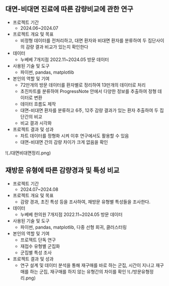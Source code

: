 ## 대면-비대면 진료에 따른 감량비교에 관한 연구
- 프로젝트 기간
	- 2024.06~2024.07
- 프로젝트 개요 및 목표
	- 비정형 데이터를 전처리하고, 대면 환자와 비대면 환자를 분류하여 두 집단사이의 감량 결과 비교가 있는지 확인한다
- 데이터
	- 누베베 7개지점 2022.11~2024.05 방문 데이터
- 사용된 기술 및 도구
	- 파이썬, pandas, matplotlib
- 본인의 역할 및 기여
	- 72만개의 방문 데이터를 환자별로 정리하여 13만개의 데이터로 처리
	- 초진차트를 분류하여 ProgressNote 안에서 다양한 정보를 추출하여 정형 데이터로 변환
	- 데이터 흐름도 제작
	- 대면-비대면 환자를 분류하고 6주, 12주 감량 결과가 있는 환자 추출하여 두 집단간의 비교
	- 비교 결과 시각화
- 프로젝트 결과 및 성과
	- 차트 데이터를 정형화 시켜 이후 연구에서도 활용할 수 있음
	- 대면-비대면 간의 감량 차이가 크게 없음을 확인

!(./대면비대면정리.png)
## 재방문 유형에 따른 감량경과 및 특성 비교
- 프로젝트 기간
	- 2024.07~2024.08
- 프로젝트 개요 및 목표
	- 감량 경과, 초진 특성 등을 조사하여, 재방문 유형별 특성들을 조사한다.
- 데이터
	- 누베베 한의원 7개지점 2022.11~2024.05 방문 데이터
- 사용된 기술 및 도구
	- 파이썬, pandas, matplotlib, 다중 선형 회귀, 클러스터링
- 본인의 역할 및 기여
	- 프로젝트 단독 연구
	- 재접수 유형별 군집화
	- 군집별 특성 조사
- 프로젝트 결과 및 성과
	- 연구 설계 및 데이터 분석을 통해 재구매를 바로 하는 군집, 시간이 지나고 재구매를 하는 군집, 재구매를 하지 않는 유형간의 차이를 확인
!(./방문유형정리.png)
